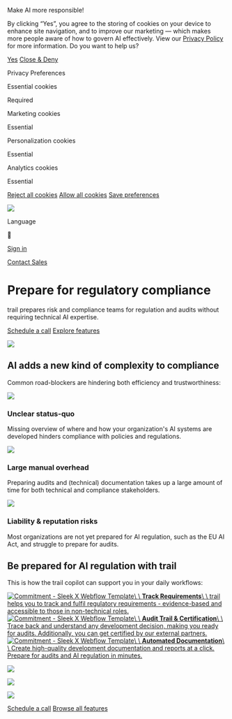 Make AI more responsible!

By clicking “Yes”, you agree to the storing of cookies on your device to enhance site navigation, and to improve our marketing — which makes more people aware of how to govern AI effectively. View our [Privacy Policy](https://www.trail-ml.com/privacy-policy) for more information. Do you want to help us?

[Yes](https://www.trail-ml.com/use-cases/regulatory-compliance#) [Close & Deny](https://www.trail-ml.com/use-cases/regulatory-compliance#)

Privacy Preferences

Essential cookies

Required

Marketing cookies

Essential

Personalization cookies

Essential

Analytics cookies

Essential

[Reject all cookies](https://www.trail-ml.com/use-cases/regulatory-compliance#) [Allow all cookies](https://www.trail-ml.com/use-cases/regulatory-compliance#) [Save preferences](https://www.trail-ml.com/use-cases/regulatory-compliance#)

[![](https://cdn.prod.website-files.com/64d39f3feec1e3615e1504bd/64d53e8d490e853448a832ce_trail_white.svg)](https://www.trail-ml.com/)

Language



[Sign in](https://prod.trail-ml.com/)

[Contact Sales](https://www.trail-ml.com/sign-up)

# Prepare for regulatory compliance

trail prepares risk and compliance teams for regulation and audits without requiring technical AI expertise.

[Schedule a call](https://www.trail-ml.com/sign-up) [Explore features](https://www.trail-ml.com/governance)

![](https://cdn.prod.website-files.com/64d39f3feec1e3615e150507/6617e4b410874a7358630b86_Regulatory%20Compliance.png)

## AI adds a new kind of complexity to compliance

Common road-blockers are hindering both efficiency and trustworthiness:

![](https://cdn.prod.website-files.com/64d39f3feec1e3615e150507/65bd137f36ee8c7bd2ef2818_Question%20Mark.svg)

### Unclear status-quo

Missing overview of where and how your organization's AI systems are developed hinders compliance with policies and regulations.

![](https://cdn.prod.website-files.com/64d39f3feec1e3615e150507/65bd135b3f8878e0eaddbbf6_Hourglass.svg)

### Large manual overhead

Preparing audits and (technical) documentation takes up a large amount of time for both technical and compliance stakeholders.

![](https://cdn.prod.website-files.com/64d39f3feec1e3615e150507/65bd133e17b732b8902bf5b7_Cross.svg)

### Liability & reputation risks

Most organizations are not yet prepared for AI regulation, such as the EU AI Act, and struggle to prepare for audits.

## Be prepared for AI regulation with trail

This is how the trail copilot can support you in your daily workflows:

[![Commitment - Sleek X Webflow Template](https://cdn.prod.website-files.com/64d39f3feec1e3615e1504bd/64d39f3feec1e3615e1506be_commitment-card-icon-sleek-webflow-ecommerce-template.svg)\\
\\
**Track Requirements**\\
\\
trail helps you to track and fulfil regulatory requirements - evidence-based and accessible to those in non-technical roles.](https://www.trail-ml.com/use-cases/regulatory-compliance#w-tabs-0-data-w-pane-0) [![Commitment - Sleek X Webflow Template](https://cdn.prod.website-files.com/64d39f3feec1e3615e1504bd/64d39f3feec1e3615e1506be_commitment-card-icon-sleek-webflow-ecommerce-template.svg)\\
\\
**Audit Trail & Certification**\\
\\
Trace back and understand any development decision, making you ready for audits. Additionally, you can get certified by our external partners.](https://www.trail-ml.com/use-cases/regulatory-compliance#w-tabs-0-data-w-pane-1) [![Commitment - Sleek X Webflow Template](https://cdn.prod.website-files.com/64d39f3feec1e3615e1504bd/64d39f3feec1e3615e1506be_commitment-card-icon-sleek-webflow-ecommerce-template.svg)\\
\\
**Automated Documentation**\\
\\
Create high-quality development documentation and reports at a click. Prepare for audits and AI regulation in minutes.](https://www.trail-ml.com/use-cases/regulatory-compliance#w-tabs-0-data-w-pane-2)

![](https://cdn.prod.website-files.com/64d39f3feec1e3615e150507/6616b3ca93181bc0a44ef95f_trail%20platform%202.webp)

![](https://cdn.prod.website-files.com/64d39f3feec1e3615e150507/6616bf32a73a6c80158e2dfa_Audit%20Trail%20and%20Certification.png)

![](https://cdn.prod.website-files.com/64d39f3feec1e3615e150507/6616b274276928dbb05bf603_Documentation%20trail.webp)

[Schedule a call](https://www.trail-ml.com/sign-up) [Browse all features](https://www.trail-ml.com/governance)